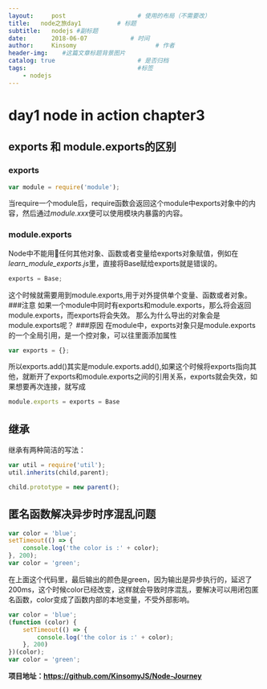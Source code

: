 ```yaml
---
layout:     post                    # 使用的布局（不需要改）
title:   node之旅day1          # 标题 
subtitle:   nodejs #副标题
date:       2018-06-07            # 时间
author:     Kinsomy                      # 作者
header-img:    #这篇文章标题背景图片
catalog: true                       # 是否归档
tags:                               #标签
    - nodejs
---
```


# day1 node in action chapter3
## exports 和 module.exports的区别
### exports
```js
var module = require('module');
```

当require一个module后，require函数会返回这个module中exports对象中的内容，然后通过*module.xxx*便可以使用模块内暴露的内容。

### module.exports
Node中不能用任何其他对象、函数或者变量给exports对象赋值，例如在*learn_module_exports.js*里，直接将Base赋给exports就是错误的。
```js
exports = Base;
```
这个时候就需要用到module.exports,用于对外提供单个变量、函数或者对象。
###注意
如果一个module中同时有exports和module.exports，那么将会返回module.exports，而exports将会失效。
那么为什么导出的对象会是module.exports呢？
###原因
在module中，exports对象只是module.exports的一个全局引用，是一个控对象，可以往里面添加属性
```js
var exports = {};
```
所以exports.add()其实是module.exports.add(),如果这个时候将exports指向其他，就断开了exports和module.exports之间的引用关系，exports就会失效，如果想要再次连接，就写成
```js
module.exports = exports = Base
```

## 继承
继承有两种简洁的写法：
```js
var util = require('util');
util.inherits(child,parent);
```

```js
child.prototype = new parent();
```
## 匿名函数解决异步时序混乱问题
```js
var color = 'blue';
setTimeout(() => {
    console.log('the color is :' + color);
}, 200);
var color = 'green';
```
在上面这个代码里，最后输出的颜色是green，因为输出是异步执行的，延迟了200ms，这个时候color已经改变，这样就会导致时序混乱，要解决可以用闭包匿名函数，color变成了函数内部的本地变量，不受外部影响。
```js
var color = 'blue';
(function (color) {
    setTimeout(() => {
        console.log('the color is :' + color);
    }, 200)
})(color);
var color = 'green';
```

**项目地址：https://github.com/KinsomyJS/Node-Journey**